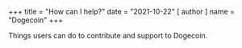 +++
title = "How can I help?"
date = "2021-10-22"
[ author ]
  name = "Dogecoin"
+++

Things users can do to contribute and support to Dogecoin.